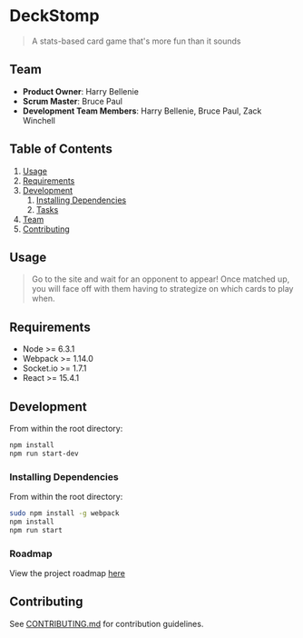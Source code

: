 # DeckStomp

> A stats-based card game that's more fun than it sounds

## Team

  - __Product Owner__: Harry Bellenie
  - __Scrum Master__: Bruce Paul
  - __Development Team Members__: Harry Bellenie, Bruce Paul, Zack Winchell

## Table of Contents

1. [Usage](#Usage)
1. [Requirements](#requirements)
1. [Development](#development)
    1. [Installing Dependencies](#installing-dependencies)
    1. [Tasks](#tasks)
1. [Team](#team)
1. [Contributing](#contributing)

## Usage

> Go to the site and wait for an opponent to appear! Once matched up, you will face off with them having to strategize on which cards to play when.

## Requirements

- Node >= 6.3.1
- Webpack >= 1.14.0
- Socket.io >= 1.7.1
- React >= 15.4.1

## Development

From within the root directory:

```sh
npm install
npm run start-dev
```

### Installing Dependencies

From within the root directory:

```sh
sudo npm install -g webpack
npm install
npm run start
```

### Roadmap

View the project roadmap [here](https://waffle.io/AspiringAspen/AspiringAspen)


## Contributing

See [CONTRIBUTING.md](CONTRIBUTING.md) for contribution guidelines.
